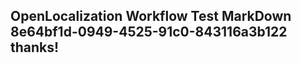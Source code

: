 <properties
ms.topic="hero-topic"
ms.test1="hero-topic"
ms.test2="test"/>

## OpenLocalization Workflow Test MarkDown 8e64bf1d-0949-4525-91c0-843116a3b122 thanks!
